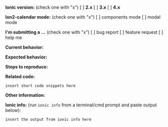 
**Ionic version:**  (check one with "x")
[ ] **2.x**
[ ] **3.x**
[ ] **4.x**

**Ion2-calendar mode:**  (check one with "x")
[ ] components mode
[ ] modal mode

**I'm submitting a ...**  (check one with "x")
[ ] bug report
[ ] feature request
[ ] help me

**Current behavior:**
<!-- Describe how the bug manifests. -->

**Expected behavior:**
<!-- Describe what the behavior would be without the bug. -->

**Steps to reproduce:**
<!--  Please explain the steps required to duplicate the issue, especially if you are able to provide a sample application. -->

**Related code:**

```
insert short code snippets here
```

**Other information:**

**Ionic info:** (run `ionic info` from a terminal/cmd prompt and paste output below):

```
insert the output from ionic info here
```

